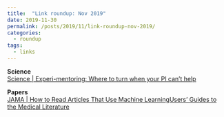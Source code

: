 ```yaml
---
title:  "Link roundup: Nov 2019"
date: 2019-11-30
permalink: /posts/2019/11/link-roundup-nov-2019/
categories: 
  - roundup
tags:
  - links
---
```

  
**Science**  
[Science \| Experi-mentoring: Where to turn when your PI can’t help](https://www.sciencemag.org/careers/2019/11/experi-mentoring-where-turn-when-your-pi-can-t-help)  
  
**Papers**  
[JAMA \| How to Read Articles That Use Machine LearningUsers’ Guides to the Medical Literature](https://jamanetwork.com/journals/jama/article-abstract/2754798)  
